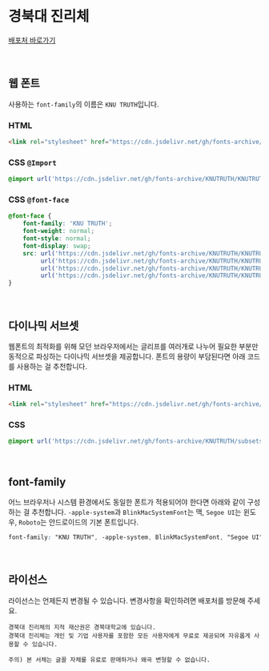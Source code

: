 # 경북대 진리체

[배포처 바로가기](https://www.knu.ac.kr/wbbs/wbbs/contents/index.action?menu_url=intro/about04_05&menu_idx=242)

&nbsp;

## 웹 폰트

사용하는 `font-family`의 이름은 `KNU TRUTH`입니다.

### HTML

```html
<link rel="stylesheet" href="https://cdn.jsdelivr.net/gh/fonts-archive/KNUTRUTH/KNUTRUTH.css" type="text/css"/>
```

### CSS `@Import`

```css
@import url('https://cdn.jsdelivr.net/gh/fonts-archive/KNUTRUTH/KNUTRUTH.css');
```

### CSS `@font-face`

```css
@font-face {
    font-family: 'KNU TRUTH';
    font-weight: normal;
    font-style: normal;
    font-display: swap;
    src: url('https://cdn.jsdelivr.net/gh/fonts-archive/KNUTRUTH/KNUTRUTH.woff2') format('woff2'),
         url('https://cdn.jsdelivr.net/gh/fonts-archive/KNUTRUTH/KNUTRUTH.woff') format('woff'),
         url('https://cdn.jsdelivr.net/gh/fonts-archive/KNUTRUTH/KNUTRUTH.otf') format('opentype'),
         url('https://cdn.jsdelivr.net/gh/fonts-archive/KNUTRUTH/KNUTRUTH.ttf') format('truetype');
}
```

&nbsp;

## 다이나믹 서브셋

웹폰트의 최적화를 위해 모던 브라우저에서는 글리프를 여러개로 나누어 필요한 부분만 동적으로 파싱하는 다이나믹 서브셋을 제공합니다. 폰트의 용량이 부담된다면 아래 코드를 사용하는 걸 추천합니다.

### HTML

```html
<link rel="stylesheet" href="https://cdn.jsdelivr.net/gh/fonts-archive/KNUTRUTH/subsets/KNUTRUTH-dynamic-subset.css" type="text/css"/>
```

### CSS

```css
@import url('https://cdn.jsdelivr.net/gh/fonts-archive/KNUTRUTH/subsets/KNUTRUTH-dynamic-subset.css');
```

&nbsp;

## font-family

어느 브라우저나 시스템 환경에서도 동일한 폰트가 적용되어야 한다면 아래와 같이 구성하는 걸 추천합니다. `-apple-system`과 `BlinkMacSystemFont`는 맥, `Segoe UI`는 윈도우, `Roboto`는 안드로이드의 기본 폰트입니다.


```css
font-family: "KNU TRUTH", -apple-system, BlinkMacSystemFont, "Segoe UI", Roboto, Oxygen, Ubuntu, Cantarell, "Open Sans", "Helvetica Neue", sans-serif;
```

&nbsp;

## 라이선스

라이선스는 언제든지 변경될 수 있습니다. 변경사항을 확인하려면 배포처를 방문해 주세요.

```
경북대 진리체의 지적 재산권은 경북대학교에 있습니다. 
경북대 진리체는 개인 및 기업 사용자를 포함한 모든 사용자에게 무료로 제공되며 자유롭게 사용할 수 있습니다.

주의) 본 서체는 글꼴 자체를 유료로 판매하거나 왜곡 변형할 수 없습니다.
```
